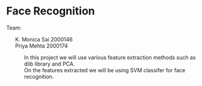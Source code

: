 # Face Recognition

Team: <br/>
    <ol>
    K. Monica Sai 2000146 <br/>
    Priya Mehta 2000174           <br/><ol/>
    
In this project we will use various feature extraction methods such as dlib library and PCA. <br/>
On the features extracted we will be using SVM classifer for face recognition.
